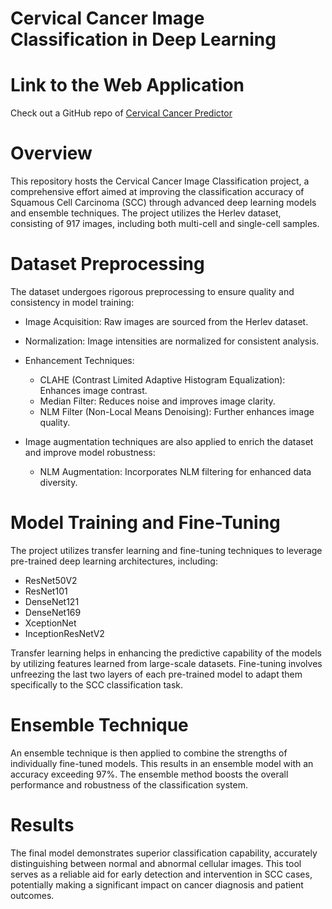 # Cervical Cancer Image Classification in Deep Learning

# Link to the Web Application

Check out a GitHub repo of [Cervical Cancer Predictor](https://github.com/Dhruv195/Cervical-Cancer-Predictor)

# Overview

This repository hosts the Cervical Cancer Image Classification project, a comprehensive effort aimed at improving the classification accuracy of Squamous Cell Carcinoma (SCC) through advanced deep learning models and ensemble techniques. The project utilizes the Herlev dataset, consisting of 917 images, including both multi-cell and single-cell samples.

# Dataset Preprocessing

The dataset undergoes rigorous preprocessing to ensure quality and consistency in model training:

- Image Acquisition: Raw images are sourced from the Herlev dataset.

- Normalization: Image intensities are normalized for consistent analysis.

- Enhancement Techniques:

  - CLAHE (Contrast Limited Adaptive Histogram Equalization): Enhances image contrast.
  - Median Filter: Reduces noise and improves image clarity.
  - NLM Filter (Non-Local Means Denoising): Further enhances image quality.

- Image augmentation techniques are also applied to enrich the dataset and improve model robustness:
  - NLM Augmentation: Incorporates NLM filtering for enhanced data diversity.

# Model Training and Fine-Tuning

The project utilizes transfer learning and fine-tuning techniques to leverage pre-trained deep learning architectures, including:

- ResNet50V2
- ResNet101
- DenseNet121
- DenseNet169
- XceptionNet
- InceptionResNetV2

Transfer learning helps in enhancing the predictive capability of the models by utilizing features learned from large-scale datasets. Fine-tuning involves unfreezing the last two layers of each pre-trained model to adapt them specifically to the SCC classification task.

# Ensemble Technique

An ensemble technique is then applied to combine the strengths of individually fine-tuned models. This results in an ensemble model with an accuracy exceeding 97%. The ensemble method boosts the overall performance and robustness of the classification system.

# Results

The final model demonstrates superior classification capability, accurately distinguishing between normal and abnormal cellular images. This tool serves as a reliable aid for early detection and intervention in SCC cases, potentially making a significant impact on cancer diagnosis and patient outcomes.
